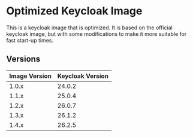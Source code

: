 # Optimized Keycloak Image

This is a keycloak image that is optimized. It is based on the official keycloak image, but with
some modifications to make it more suitable for fast start-up times.

## Versions

| Image Version | Keycloak Version |
|---------------|------------------|
| 1.0.x         | 24.0.2           |
| 1.1.x         | 25.0.4           |
| 1.2.x         | 26.0.7           |
| 1.3.x         | 26.1.2           |
| 1.4.x         | 26.2.5           |
